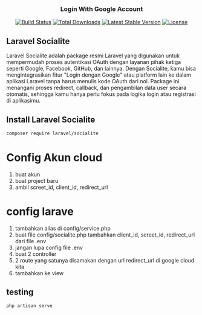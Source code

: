 <h3 align="center">Login With Google Account</h3>

<p align="center">
<a href="https://github.com/laravel/framework/actions"><img src="https://github.com/laravel/framework/workflows/tests/badge.svg" alt="Build Status"></a>
<a href="https://packagist.org/packages/laravel/framework"><img src="https://img.shields.io/packagist/dt/laravel/framework" alt="Total Downloads"></a>
<a href="https://packagist.org/packages/laravel/framework"><img src="https://img.shields.io/packagist/v/laravel/framework" alt="Latest Stable Version"></a>
<a href="https://packagist.org/packages/laravel/framework"><img src="https://img.shields.io/packagist/l/laravel/framework" alt="License"></a>
</p>

## Laravel Socialite

Laravel Socialite adalah package resmi Laravel yang digunakan untuk mempermudah proses autentikasi OAuth dengan layanan pihak ketiga seperti Google, Facebook, GitHub, dan lainnya. Dengan Socialite, kamu bisa mengintegrasikan fitur "Login dengan Google" atau platform lain ke dalam aplikasi Laravel tanpa harus menulis kode OAuth dari nol. Package ini menangani proses redirect, callback, dan pengambilan data user secara otomatis, sehingga kamu hanya perlu fokus pada logika login atau registrasi di aplikasimu.


## Install Laravel Socialite 

```bash 
composer require laravel/socialite
```

# Config Akun cloud
1. buat akun
2. buat project baru
3. ambil screet_id, client_id, redirect_url

# config larave
1. tambahkan alias di config/service.php
2. buat file config/socialite.php tambahkan client_id, screet_id, redirect_url dari file .env
3. jangan lupa config file .env
4. buat 2 controller
5. 2 route yang satunya disamakan dengan url redirect_url di google cloud kita
6. tambahkan ke view


## testing

```bash
php artisan serve
```


